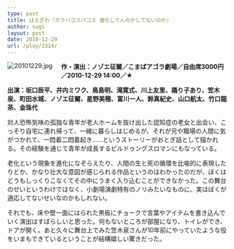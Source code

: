 ```yaml
---
type: post
title: はえぎわ『ガラパコスパコス 進化してんのかしてないのか』
author: sugi
layout: post
date: 2010-12-29
url: /play/2314/
---
```

<img alt="20101229.jpg" src="http://i1.wp.com/asharpminor.com/play/20101229.jpg?resize=160%2C113" class="alignleft" style="float: left; margin: 0 20px 20px 0;" data-recalc-dims="1" />

**作・演出：ノゾエ征爾／こまばアゴラ劇場／自由席3000円／2010-12-29 14:00／★**

**出演：坂口辰平、井内ミワク、鳥島明、滝寛式、川上友里、踊り子あり、笠木泉、町田水城、ノゾエ征爾、星野美穂、富川一人、鈴真紀史、山口航太、竹口龍茶、金珠代**

対人恐怖気味の孤独な青年が老人ホームを抜け出した認知症の老女と出会い、こっそり自宅に連れ帰って、一緒に暮らしはじめるが、それが兄や職場の人間に気がつかれて、一悶着二悶着起き......というストーリーがおとぎ話として描かれる。その経験を通じて青年が成長するビルドゥングスロマンにもなっている。

老化という現象を進化になぞらえたり、人間の生と死の循環を比喩的に表現したりとか、かなり壮大な意図が感じられる作品というのはわかったのだが、ぼくはどうもしっくりこなくてその中にうまく入り込むことができなかった。この舞台のせいというわけではなく、小劇場演劇特有のノリみたいなものに、実はぼくが適応してないせいなのかもしれない。

それでも、床や壁一面にはられた黒板にチョークで言葉やアイテムを書き込んでいく演出はすばらしいと思った。何もないところが部屋になり、トイレができ、ドアが開く。あと久々に舞台上でみた笠木泉さんが10年前にやっていたような役をいまもできているということが結構嬉しい驚きだった。

